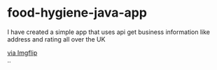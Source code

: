# food-hygiene-java-app
I have created a simple app that uses api get business information like address and rating all over the UK

<div><a href="https://imgflip.com/gif/3qu3s6">via Imgflip</a></div>
..
